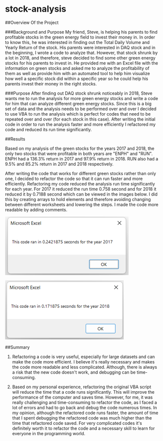 # stock-analysis

##Overview Of the Project

###Background and Purpose
My friend, Steve, is helping his parents to find profitable stocks in the green energy field to invest their money in. In order to know this, he was interested in finding out the Total Daily Volume and Yearly Return of the stock.  His parents were interested in DAQ stock and in the beginning, I wrote a code to analyze that. However, that stock shrunk by a lot in 2018, and therefore, steve decided to find some other green energy stocks for his parents to invest in. He provided me with an Excel file with the information on green stocks and asked me to analyze the profitability of them as well as provide him with an automated tool to help him visualize how well a specific stock did within a specific year so he could help his parents invest their money in the right stocks.

###Purpose
After finding out DAQ stock shrunk noticeably in 2018, Steve wants me to run the analysis for more green energy stocks and write a code for him that can analyze different green energy stocks. Since this is a big set of data and the analysis needs to be performed over and over I decided to use VBA to run the analysis which is perfect for codes that need to be repeated over and over (for each stock in this case). After writing the initial code in order to run the analysis faster and more efficiently I refactored my code and reduced its run time significantly.


##Results

Based on my analysis of the green stocks for the years 2017 and 2018, the only two stocks that were profitable in both years are "ENPH" and "RUN". ENPH had a 136.3% return in 2017 and 97.9% return in 2018. RUN also had a 9.5% and 85.2% return in 2017 and 2018 respectively.

After writing the code that works for different green stocks rather than only one, I decided to refactor the code so that it can run faster and more efficiently. Refactoring my code reduced the analysis run time significantly for each year. For 2017 it reduced the run time 0.758 second and for 2018 it reduced it by 0.7188 second which can be viewed in the images below. I did this by creating arrays to hold elements and therefore avoiding changing between different worksheets and lowering the steps. I made the code more readable by adding comments.

![](/Resources/VBA_Challenge_2017.png)

![](/Resources/VBA_Challenge_2018.png)


##Summary

1) Refactoring a code is very useful, especially for large datasets and can make the code more efficient. I believe it's really necessary and makes the code more readable and less complicated. Although, there is always a risk that the new code doesn't work, and debugging can be time-consuming.

2) Based on my personal experience, refactoring the original VBA script will reduce the time that a code runs significantly. This will improve the performance of the computer and saves time. However, for me, it was really challenging and time-consuming to refactor the code, as I faced a lot of errors and had to go back and debug the code numerous times. In my opinion, although the refactored code runs faster, the amount of time that I spent debugging the refactored code was much higher than the time that refactored code saved. For very complicated codes it's definitely worth it to refactor the code and a necessary skill to learn for everyone in the programming world.
